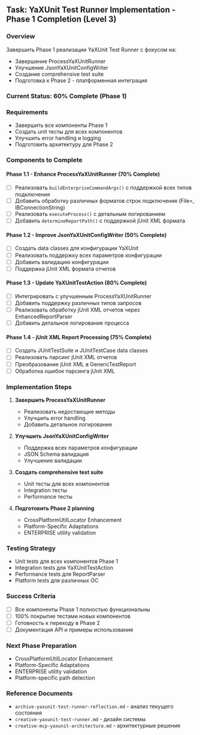 ## Task: YaXUnit Test Runner Implementation - Phase 1 Completion (Level 3)

### Overview
Завершить Phase 1 реализации YaXUnit Test Runner с фокусом на:
- Завершение ProcessYaXUnitRunner
- Улучшение JsonYaXUnitConfigWriter
- Создание comprehensive test suite
- Подготовка к Phase 2 - платформенная интеграция

### Current Status: 60% Complete (Phase 1)

### Requirements
- Завершить все компоненты Phase 1
- Создать unit тесты для всех компонентов
- Улучшить error handling и logging
- Подготовить архитектуру для Phase 2

### Components to Complete

#### Phase 1.1 - Enhance ProcessYaXUnitRunner (70% Complete)
- [ ] Реализовать `buildEnterpriseCommandArgs()` с поддержкой всех типов подключения
- [ ] Добавить обработку различных форматов строк подключения (File=, IBConnectionString)
- [ ] Реализовать `executeProcess()` с детальным логированием
- [ ] Добавить `determineReportPath()` с поддержкой jUnit XML формата

#### Phase 1.2 - Improve JsonYaXUnitConfigWriter (50% Complete)
- [ ] Создать data classes для конфигурации YaXUnit
- [ ] Реализовать поддержку всех параметров конфигурации
- [ ] Добавить валидацию конфигурации
- [ ] Поддержка jUnit XML формата отчетов

#### Phase 1.3 - Update YaXUnitTestAction (80% Complete)
- [ ] Интегрировать с улучшенным ProcessYaXUnitRunner
- [ ] Добавить поддержку различных типов запросов
- [ ] Реализовать обработку jUnit XML отчетов через EnhancedReportParser
- [ ] Добавить детальное логирование процесса

#### Phase 1.4 - jUnit XML Report Processing (75% Complete)
- [ ] Создать JUnitTestSuite и JUnitTestCase data classes
- [ ] Реализовать парсинг jUnit XML отчетов
- [ ] Преобразование jUnit XML в GenericTestReport
- [ ] Обработка ошибок парсинга jUnit XML

### Implementation Steps
1. **Завершить ProcessYaXUnitRunner**
   - Реализовать недостающие методы
   - Улучшить error handling
   - Добавить детальное логирование

2. **Улучшить JsonYaXUnitConfigWriter**
   - Поддержка всех параметров конфигурации
   - JSON Schema валидация
   - Улучшение валидации

3. **Создать comprehensive test suite**
   - Unit тесты для всех компонентов
   - Integration тесты
   - Performance тесты

4. **Подготовить Phase 2 planning**
   - CrossPlatformUtilLocator Enhancement
   - Platform-Specific Adaptations
   - ENTERPRISE utility validation

### Testing Strategy
- Unit tests для всех компонентов Phase 1
- Integration tests для YaXUnitTestAction
- Performance tests для ReportParser
- Platform tests для различных ОС

### Success Criteria
- [ ] Все компоненты Phase 1 полностью функциональны
- [ ] 100% покрытие тестами новых компонентов
- [ ] Готовность к переходу в Phase 2
- [ ] Документация API и примеры использования

### Next Phase Preparation
- CrossPlatformUtilLocator Enhancement
- Platform-Specific Adaptations
- ENTERPRISE utility validation
- Platform-specific path detection

### Reference Documents
- `archive-yaxunit-test-runner-reflection.md` - анализ текущего состояния
- `creative-yaxunit-test-runner.md` - дизайн системы
- `creative-mcp-yaxunit-architecture.md` - архитектурные решения